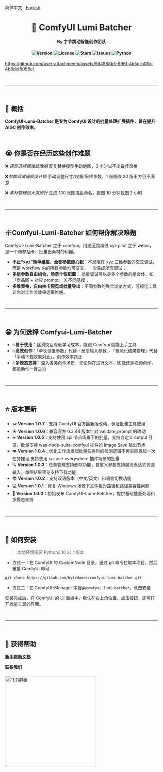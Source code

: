 简体中文 | [English](./README.md)

<div align="center">

# 🚀 ComfyUI Lumi Batcher

**By 字节跳动智能创作团队**

<h4 align="center">
<div align="center">
<img src="https://img.shields.io/badge/Version-1.0.0-blue.svg" alt="Version"> 
<img src="https://img.shields.io/badge/License-GPL 3.0-green.svg" alt="License">
<img src="https://img.shields.io/github/stars/bytedance/comfyui-lumi-batcher?color=yellow" alt="Stars">
<img src="https://img.shields.io/github/issues/bytedance/comfyui-lumi-batcher?color=orange" alt="Issues">
<img src="https://img.shields.io/badge/python-3.10%2B-red.svg" alt="Python">
</h4>

</div>

https://github.com/user-attachments/assets/9d4588b5-696f-4b5c-b01b-4b6def5056cf

&nbsp;

---

&nbsp;

## 📌 概括

**ComfyUI-Lumi-Batcher 是专为 ComfyUI 设计的批量处理扩展插件，旨在提升 AIGC 创作效率。**

&nbsp;

## 😭 你是否在经历这些创作难题

❌ _模型选择困难症晚期_
反复替换模型手动跑图，3 小时试不出最佳风格

❌*参数调试逼疯设计师*
手动调整尺寸/权重/采样步数，1 张图改 20 版甲方仍不满意

❌ _素材管理如大海捞针_
生成 100 张图混乱命名，跑图 10 分钟找图 2 小时

&nbsp;

---

&nbsp;

## ☀️Comfyui-Lumi-Batcher 如何帮你解决难题

ComfyUI-Lumi-Batcher 之于 comfyui，用途范围超过 xyz pilot 之于 webui，是一个调参抽卡、批量出素材的利器。

- **不止“xyz”简单维度，全部参数随心配**：不局限在 xyz 三维参数的交叉调试，而是 workflow 内的所有参数均可交叉，一次完成所有调试；
- **多组参数自由组合，场景个性配置**： 批量调试可以是多个参数的组合体，如「商品图 + 对应 prompt」 X 不同基模；
- **多维表格，自由抽卡预览或批量导出**：不同参数的聚合浏览方式，可视化工具让你对工作流效果运筹帷幄。

&nbsp;

---

&nbsp;

## 😁 为何选择 Comfyui-Lumi-Batcher

- 🔥**易于使用**：丝滑交互降低学习成本，能跑 Comfyui 就能上手工具
- 🔥**高效创作**：「单次设置参数」代替「反复输入参数」、「智能化结果管理」代替「手动下载效果对比」，创作效率跃迁
- 🔥**多模态支持**：深入各类创作场景，无论你在进行文本、图像还是视频创作，都能助你一臂之力

&nbsp;

---

&nbsp;

## ⭐️ 版本更新

- ✂️ **Version 1.0.7**：支持 ComfyUI 官方最新版改动，保证批量工具使用
- ☀️ **Version 1.0.6**：兼容官方 0.3.44 版本针对 validate_prompt 的改动
- ☕️ **Version 1.0.5**：支持使用 api 节点场景下的批量，支持自定义 output 目录，批量支持 was-node-suite-comfyui 插件的 Image Save 输出节点
- 👁 **Version 1.0.4**：优化工作流发起批量任务时的检测逻辑不再实际发起一次任务推理,支持使用 cg-use-everywhere 插件场景的批量
- 🔍 **Version 1.0.3**：任务管理支持删除功能，自定义参数支持魔法表达式快速输入，单图结果预览支持下载功能
- 📚 **Version 1.0.2**：支持双语版本（中文/英文）和语言切换功能
- 💻 **Version 1.0.1**：修复 Windows 场景下文件相对路径和路径兼容性问题
- 🎉 **Version 1.0.0**：初始发布 ComfyUI-Lumi-Batcher，提供基础批量处理和多模态支持

&nbsp;

---

&nbsp;

## 🚀 如何安装

> 本地环境需要 Python3.10 以上版本

- 方式一：在 ComfyUI 的 CustomNode 目录，通过 git 命令拉取本项目，然后重启 ComfyUI 即可

```bash
git clone https://github.com/bytedance/comfyui-lumi-batcher.git
```

- 方式二：在 ComfyUI-Manager 中搜索`comfyui-lumi-batcher`，点击安装

安装完成后，在 ComfyUI 的 UI 面板中，默认在右上角位置，点击按钮，即可打开批量工具的界面。

&nbsp;

---

&nbsp;

## 🤝 获得帮助

**[新手帮助文档](https://bytedance.larkoffice.com/docx/LGLWdPIj8ooQyxxMAOQcWmR8nCh)**

<div style="margin-bottom:20px;font-weight: bold;">
  联系我们
</div>
<img alt="飞书群组" src="https://github.com/user-attachments/assets/b24c1e8c-dba8-47ed-9ad4-ed197f57301b" width="300" style="height:auto;" />
